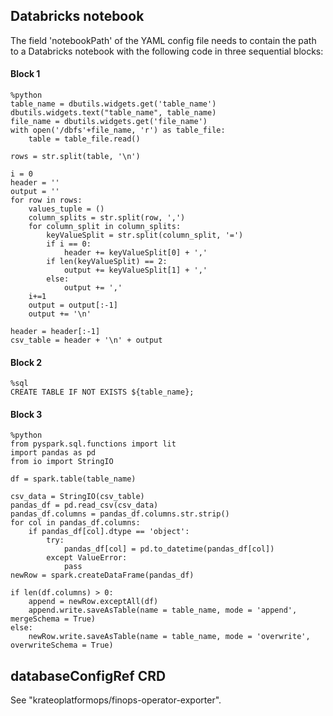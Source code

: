 ## Databricks notebook
The field 'notebookPath' of the YAML config file needs to contain the path to a Databricks notebook with the following code in three sequential blocks:

#### Block 1
```
%python
table_name = dbutils.widgets.get('table_name')
dbutils.widgets.text("table_name", table_name)
file_name = dbutils.widgets.get('file_name')
with open('/dbfs'+file_name, 'r') as table_file:
    table = table_file.read()

rows = str.split(table, '\n')

i = 0
header = ''
output = ''
for row in rows:
    values_tuple = ()
    column_splits = str.split(row, ',')
    for column_split in column_splits:
        keyValueSplit = str.split(column_split, '=')
        if i == 0:
            header += keyValueSplit[0] + ','
        if len(keyValueSplit) == 2:
            output += keyValueSplit[1] + ','
        else:
            output += ','
    i+=1
    output = output[:-1]
    output += '\n'

header = header[:-1]
csv_table = header + '\n' + output
```
#### Block 2
```
%sql
CREATE TABLE IF NOT EXISTS ${table_name};
```
#### Block 3
```
%python
from pyspark.sql.functions import lit
import pandas as pd
from io import StringIO

df = spark.table(table_name)

csv_data = StringIO(csv_table)
pandas_df = pd.read_csv(csv_data)
pandas_df.columns = pandas_df.columns.str.strip()
for col in pandas_df.columns:
    if pandas_df[col].dtype == 'object':
        try:
            pandas_df[col] = pd.to_datetime(pandas_df[col])
        except ValueError:
            pass
newRow = spark.createDataFrame(pandas_df)

if len(df.columns) > 0:
    append = newRow.exceptAll(df)
    append.write.saveAsTable(name = table_name, mode = 'append', mergeSchema = True)
else:
    newRow.write.saveAsTable(name = table_name, mode = 'overwrite', overwriteSchema = True)
```

## databaseConfigRef CRD
See "krateoplatformops/finops-operator-exporter".
